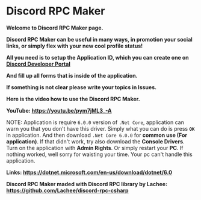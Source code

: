 # Discord RPC Maker

**Welcome to Discord RPC Maker page.**

**Discord RPC Maker can be useful in many ways, in promotion your social links, or simply flex with your new cool profile status!**

**All you need is to setup the Application ID, which you can create one on [Discord Developer Portal](https://discord.com/developers/applications)**

**And fill up all forms that is inside of the application.**

**If something is not clear please write your topics in Issues.**

**Here is the video how to use the Discord RPC Maker.**

**YouTube: https://youtu.be/pym7jML3_-A**

NOTE: Application is require `6.0.0` version of `.Net Core`, application can warn you that you don't have this driver. Simply what you can do is press **`OK`** in application. And then download `.Net Core 6.0.0` for **common use (For application)**. If that didn't work, try also download the **Console Drivers**. Turn on the application with **Admin Rights**. Or simply restart your **PC**. If nothing worked, well sorry for waisting your time. Your pc can't handle this application.

**Links: https://dotnet.microsoft.com/en-us/download/dotnet/6.0**

**Discord RPC Maker maded with Discord RPC library by Lachee: https://github.com/Lachee/discord-rpc-csharp**
